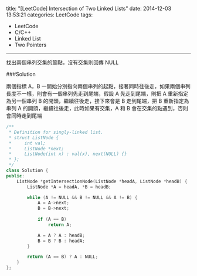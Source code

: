 title: "[LeetCode] Intersection of Two Linked Lists"
date: 2014-12-03 13:53:21
categories: LeetCode
tags:
- LeetCode
- C/C++
- Linked List
- Two Pointers
---
找出兩個串列交集的節點，沒有交集則回傳 NULL

<!-- more -->

###Solution

兩個指標 A，B 一開始分別指向兩個串列的起點，接著同時往後走，如果兩個串列長度不一樣，則會有一個串列先走到尾端，假設 A 先走到尾端，則把 A 重新指定為另一個串列 B 的開頭，繼續往後走，接下來會是 B 走到尾端，把 B 重新指定為串列 A 的開頭，繼續往後走，此時如果有交集，A 和 B 會在交集的點遇到，否則會同時走到尾端

``` c++
/**
 * Definition for singly-linked list.
 * struct ListNode {
 *     int val;
 *     ListNode *next;
 *     ListNode(int x) : val(x), next(NULL) {}
 * };
 */
class Solution {
public:
    ListNode *getIntersectionNode(ListNode *headA, ListNode *headB) {
        ListNode *A = headA, *B = headB;

        while (A != NULL && B != NULL && A != B) {
            A = A->next;
            B = B->next;
            
            if (A == B)
                return A;

            A = A ? A : headB;
            B = B ? B : headA;
        }

        return (A == B) ? A : NULL;
    }
};
```
